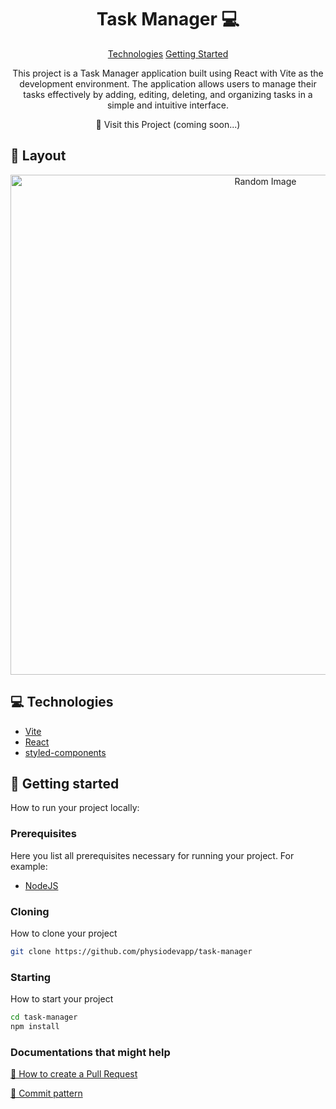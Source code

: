 

<h1 align="center" style="font-weight: bold;">Task Manager 💻</h1>

<p align="center">
<a href="#technologies">Technologies</a>
<a href="#started">Getting Started</a>
</p>


<p align="center">This project is a Task Manager application built using React with Vite as the development environment. The application allows users to manage their tasks effectively by adding, editing, deleting, and organizing tasks in a simple and intuitive interface.</p>


<p align="center">
📱 Visit this Project (coming soon...)
</p>

<h2 id="layout">🎨 Layout</h2> 
<p align="center"> <img src="https://csyxkpbavpcrhwqhcpyy.supabase.co/storage/v1/object/public/challenges/54/challenge-54-thumbnail" alt="Random Image" width="800px">

<h2 id="technologies">💻 Technologies</h2>

- <a href="https://es.vitejs.dev/guide/#inicia-tu-primer-proyecto-vite"> Vite </a>
- <a href="https://es.react.dev/learn">React</a>
- <a href="https://styled-components.com/docs">styled-components</a>

<h2 id="started">🚀 Getting started</h2>

How to run your project locally:

<h3>Prerequisites</h3>

Here you list all prerequisites necessary for running your project. For example:

- [NodeJS](https://github.com/)

<h3>Cloning</h3>

How to clone your project

```bash
git clone https://github.com/physiodevapp/task-manager
```

<h3>Starting</h3>

How to start your project

```bash
cd task-manager
npm install
```

<h3>Documentations that might help</h3>

[📝 How to create a Pull Request](https://www.atlassian.com/br/git/tutorials/making-a-pull-request)

[💾 Commit pattern](https://gist.github.com/joshbuchea/6f47e86d2510bce28f8e7f42ae84c716)
